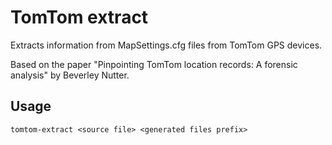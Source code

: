 # TomTom extract

Extracts information from MapSettings.cfg files from TomTom GPS devices.

Based on the paper "Pinpointing TomTom location records: A forensic analysis"
by Beverley Nutter.

## Usage

    tomtom-extract <source file> <generated files prefix>